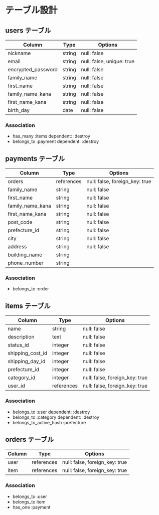 # テーブル設計

## users テーブル

| Column             | Type   | Options                   |
| ------------------ | ------ | ------------------------- |
| nickname           | string | null: false               |
| email              | string | null: false, unique: true |
| encrypted_password | string | null: false               |
| family_name        | string | null: false               |
| first_name         | string | null: false               |
| family_name_kana   | string | null: false               |
| first_name_kana    | string | null: false               |
| birth_day          | date   | null: false               |

### Association

- has_many :items dependent: :destroy
- belongs_to :payment dependent: :destroy

## payments テーブル

| Column           | Type       | Options                        |
| ---------------- | ---------- | ------------------------------ |
| orders           | references | null: false, foreign_key: true |
| family_name      | string     | null: false                    |
| first_name       | string     | null: false                    |
| family_name_kana | string     | null: false                    |
| first_name_kana  | string     | null: false                    |
| post_code        | string     | null: false                    |
| prefecture_id    | string     | null: false                    |
| city             | string     | null: false                    |
| address          | string     | null: false                    |
| building_name    | string     |                                |
| phone_number     | string     |                                |

### Association

- belongs_to :order

## items テーブル

| Column           | Type       | Options                        |
| ---------------- | ---------- | ------------------------------ |
| name             | string     | null: false                    |
| description      | text       | null: false                    |
| status_id        | integer    | null: false                    |
| shipping_cost_id | integer    | null: false                    |
| shipping_day_id  | integer    | null: false                    |
| prefecture_id    | integer    | null: false                    |
| category_id      | integer    | null: false, foreign_key: true |
| user_id          | references | null: false, foreign_key: true |

### Association

- belongs_to :user dependent: :destroy
- belongs_to :category dependent: :destroy
- belongs_to_active_hash :prefecture

## orders テーブル

| Column | Type       | Options                        |
| ------ | ---------- | ------------------------------ |
| user   | references | null: false, foreign_key: true |
| item   | references | null: false, foreign_key: true |

### Association

- belongs_to :user
- belongs_to item
- has_one :payment